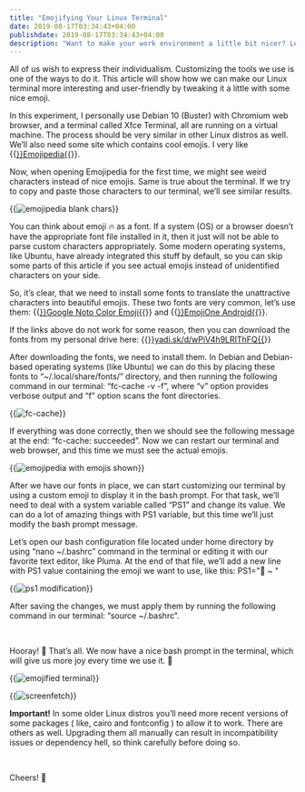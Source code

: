 ```yaml
---
title: "Emojifying Your Linux Terminal"
date: 2019-08-17T03:34:43+04:00
publishdate: 2019-08-17T03:34:43+04:00
description: "Want to make your work environment a little bit nicer? Learn how to insert emojis in your Linux terminal and get enjoyment every time you work in it."
---
```


All of us wish to express their individualism. Customizing the tools we use is one of the ways to do it. This article will show how we can make our Linux terminal more interesting and user-friendly by tweaking it a little with some nice emoji.

In this experiment, I personally use Debian 10 (Buster) with Chromium web browser, and a terminal called Xfce Terminal, all are running on a virtual machine. The process should be very similar in other Linux distros as well.
We’ll also need some site which contains cool emojis. I very like {{<a href="https://emojipedia.org/" target="_blank" rel="noopener noreferrer">}}Emojipedia{{</a>}}.

Now, when opening Emojipedia for the first time, we might see weird characters instead of nice emojis. Same is true about the terminal. If we try to copy and paste those characters to our terminal, we’ll see similar results.

{{<img src="https://res.cloudinary.com/oorkan/image/upload/v1608507689/blog/img/topics/linux/emojifying_your_linux_terminal/emojipedia_blank_chars_hiph91.png" alt="emojipedia blank chars" loading="lazy">}}

You can think about emoji 🔥 as a font. If a system (OS) or a browser doesn’t have the appropriate font file installed in it, then it just will not be able to parse custom characters appropriately. Some modern operating systems, like Ubuntu, have already integrated this stuff by default, so you can skip some parts of this article if you see actual emojis instead of unidentified characters on your side.

So, it’s clear, that we need to install some fonts to translate the unattractive characters into beautiful emojis. These two fonts are very common, let’s use them: {{<a href="https://www.google.com/get/noto/" target="_blank" rel="noopener noreferrer">}}Google Noto Color Emoji{{</a>}} and {{<a href="https://github.com/joypixels/emojione-assets/releases" target="_blank" rel="noopener noreferrer">}}EmojiOne Android{{</a>}}.

If the links above do not work for some reason, then you can download the fonts from my personal drive here: {{<a href="https://yadi.sk/d/wPiV4h9LRIThFQ" target="_blank" rel="noopener noreferrer">}}yadi.sk/d/wPiV4h9LRIThFQ{{</a>}}

After downloading the fonts, we need to install them. In Debian and Debian-based operating systems (like Ubuntu) we can do this by placing these fonts to “~/.local/share/fonts/” directory, and then running the following command in our terminal: “fc-cache -v -f”, where “v” option provides verbose output and “f” option scans the font directories.

{{<img src="https://res.cloudinary.com/oorkan/image/upload/v1608508160/blog/img/topics/linux/emojifying_your_linux_terminal/fc-cache_upd1fq.png" alt="fc-cache" loading="lazy">}}

If everything was done correctly, then we should see the following message at the end: “fc-cache: succeeded”. Now we can restart our terminal and web browser, and this time we must see the actual emojis.

{{<img src="https://res.cloudinary.com/oorkan/image/upload/v1608508335/blog/img/topics/linux/emojifying_your_linux_terminal/emojipedia_with_emojis_shown_g9vjjv.png" alt="emojipedia with emojis shown" loading="lazy">}}

After we have our fonts in place, we can start customizing our terminal by using a custom emoji to display it in the bash prompt. For that task, we’ll need to deal with a system variable called “PS1” and change its value. We can do a lot of amazing things with PS1 variable, but this time we’ll just modify the bash prompt message.

Let’s open our bash configuration file located under home directory by using “nano ~/.bashrc” command in the terminal or editing it with our favorite text editor, like Pluma. At the end of that file, we’ll add a new line with PS1 value containing the emoji we want to use, like this: PS1="🦊 ~ "

{{<img src="https://res.cloudinary.com/oorkan/image/upload/v1608508449/blog/img/topics/linux/emojifying_your_linux_terminal/ps1_modification_h1apjx.png" alt="ps1 modification" loading="lazy">}}

After saving the changes, we must apply them by running the following command in our terminal: “source ~/.bashrc”.

&nbsp;

Hooray! 🥳 That’s all. We now have a nice bash prompt in the terminal, which will give us more joy every time we use it. 💚

{{<img src="https://res.cloudinary.com/oorkan/image/upload/v1608509102/blog/img/topics/linux/emojifying_your_linux_terminal/emojified_terminal_ja9jvw.png" alt="emojified terminal" loading="lazy">}}

{{<img src="https://res.cloudinary.com/oorkan/image/upload/v1608509103/blog/img/topics/linux/emojifying_your_linux_terminal/screenfetch_oihcxc.png" alt="screenfetch" loading="lazy">}}

**Important!** In some older Linux distros you’ll need more recent versions of some packages ( like, cairo and fontconfig ) to allow it to work. There are others as well. Upgrading them all manually can result in incompatibility issues or dependency hell, so think carefully before doing so.

&nbsp;

Cheers! 🍻



